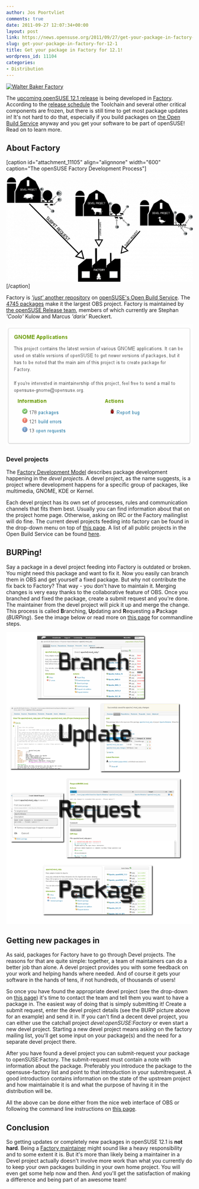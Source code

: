 ```yaml
---
author: Jos Poortvliet
comments: true
date: 2011-09-27 12:07:34+00:00
layout: post
link: https://news.opensuse.org/2011/09/27/get-your-package-in-factory-for-12-1/
slug: get-your-package-in-factory-for-12-1
title: Get your package in Factory for 12.1!
wordpress_id: 11104
categories:
- Distribution
---
```


[![Walter Baker Factory](http://farm7.static.flickr.com/6138/5921292057_94fc86f312_m.jpg)](http://www.flickr.com/photos/dippy_duck/5921292057/)

The [upcoming openSUSE 12.1 release](http://en.opensuse.org/Portal:12.1) is being developed in [Factory](http://en.opensuse.org/Portal:Factory). According to the [release schedule](http://www.suse.de/~coolo/opensuse_12.1/) the Toolchain and several other critical components are frozen, but there is still time to get most package updates in! It's not hard to do that, especially if you build packages on [the Open Build Service](http://openbuildservice.org) anyway and you get your software to be part of openSUSE! Read on to learn more.
<!-- more -->


## About Factory


[caption id="attachment_11105" align="alignnone" width="600" caption="The openSUSE Factory Development Process"][![The openSUSE Factory Development Process](/wp-content/uploads/2011/09/600px-Factory_workflow.png)](http://news.opensuse.org/2011/09/27/get-your-package-in-factory-for-12-1/600px-factory_workflow/)[/caption]

Factory is [_'just'_ another repository](https://build.opensuse.org/project/show?project=openSUSE%3AFactory) on [openSUSE's Open Build Service](http://build.opensuse.org). The [4745 packages](https://build.opensuse.org/project/packages?project=openSUSE%3AFactory) make it the largest OBS project. Factory is maintained by [the openSUSE Release team](http://en.opensuse.org/openSUSE:Release_team), members of which currently are Stephan _'Coolo'_ Kulow and Marcus _'darix'_ Rueckert.

[![gnome project page](/wp-content/uploads/2011/09/gnome-project-page.png)](http://news.opensuse.org/2011/09/27/get-your-package-in-factory-for-12-1/gnome-project-page/)


### Devel projects


The [Factory Development Model](http://en.opensuse.org/openSUSE:Factory_development_model) describes package development happening in the _devel projects_. A devel project, as the name suggests, is a project where development happens for a specific group of packages, like multimedia, GNOME, KDE or Kernel.

Each devel project has its own set of processes, rules and communication channels that fits them best. Usually you can find information about that on the project home page. Otherwise, asking on IRC or the Factory mailinglist will do fine. The current devel projects feeding into factory can be found in the drop-down menu on top of [this page](https://build.opensuse.org/stage/project/status?project=openSUSE%3AFactory). A list of all public projects in the Open Build Service can be found [here](https://build.opensuse.org/project/list_public).


## BURPing!


Say a package in a devel project feeding into Factory is outdated or broken. You might need this package and want to fix it. Now you easily can branch them in OBS and get yourself a fixed package. But why not contribute the fix back to Factory? That way - you don't have to maintain it. Merging changes is very easy thanks to the collaborative feature of OBS. Once you branched and fixed the package, create a submit request and you're done. The maintainer from the devel project will pick it up and merge the change. This process is called **B**ranching, **U**pdating and **R**equesting a **P**ackage (_BURPing_). See the image below or read more on [this page](http://en.opensuse.org/openSUSE:How_to_contribute_to_Factory#How_to_submit_a_fix_to_a_package) for commandline steps.

[![](/wp-content/uploads/2011/09/BURP.png)](http://news.opensuse.org/2011/09/27/get-your-package-in-factory-for-12-1/burp/)


## Getting new packages in


As said, packages for Factory have to go through Devel projects. The reasons for that are quite simple: together, a team of maintainers can do a better job than alone. A devel project provides you with some feedback on your work and helping hands where needed. And of course it gets your software in the hands of tens, if not hundreds, of thousands of users!

So once you have found the appropriate devel project (see the drop-down on [this page](https://build.opensuse.org/stage/project/status?project=openSUSE%3AFactory)) it's time to contact the team and tell them you want to have a package in. The easiest way of doing that is simply submitting it! Create a submit request, enter the devel project details (see the BURP picture above for an example) and send it in. If you can't find a decent devel project, you can either use the catchall project _devel:openSUSE:Factory_ or even start a new devel project. Starting a new devel project means asking on the factory mailing list, you'll get some input on your package(s) and the need for a separate devel project there.

After you have found a devel project you can submit-request your package to openSUSE:Factory. The submit-request must contain a note with information about the package. Preferably you introduce the package to the opensuse-factory list and point to that introduction in your submitrequest. A good introduction contains information on the state of the upstream project and how maintainable it is and what the purpose of having it in the distribution will be.

All the above can be done either from the nice web interface of OBS or following the command line instructions on [this page](http://en.opensuse.org/openSUSE:How_to_contribute_to_Factory#How_to_add_a_new_package_to_Factory).


## Conclusion


So getting updates or completely new packages in openSUSE 12.1 is **not hard**. Being a [Factory maintainer](http://en.opensuse.org/openSUSE:Duties_and_rights_of_a_Factory_maintainer) might sound like a heavy responsibility and to some extent it is. But it's more than likely being a maintainer in a Devel project actually doesn't involve more work than what you currently do to keep your own packages building in your own home project. You will even get some help now and then. And you'll get the satisfaction of making a difference and being part of an awesome team!

